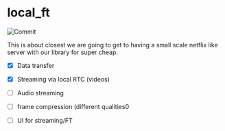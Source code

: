 # local_ft

![Commit](https://img.shields.io/github/last-commit/Anandsure/local_ft?color=red&style=for-the-badge)


This is about closest we are going to get to having a small scale netflix like server with our library for super cheap.

- [x] Data transfer
- [x] Streaming via local RTC (videos)
- [ ] Audio streaming
- [ ] frame compression (different qualities0
- [ ] UI for streaming/FT

